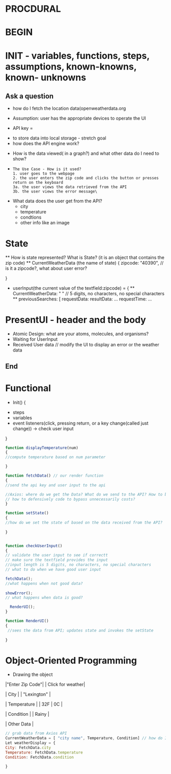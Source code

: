 
# PROCDURAL
# BEGIN

# INIT -  variables, functions, steps, assumptions, known-knowns, known- unknowns
## Ask a question
* how do I fetch the location data(openweatherdata.org
-    Assumption: user has the appropriate devices to operate the UI
* API key =
- to store data into local storage - stretch goal
-   how does the API engine work?
* How is the data viewed( in a graph?) and what other data do I need to show?
*     The Use Case - How is it used?
      1. user goes to the webpage
      2. the user enters the zip code and clicks the button or presses return on the keyboard
      3a. the user views the data retrieved from the API 
      3b. the user views the error message\
* What data does the user get from the API?
    - city
    - temperature
    - condtions
    - other info like an image

# State 
**  How is state represented? What is State? (it is an object that contains the zip code)
** CurrentWeatherData (the name of state) {
zipcode: "40390", // is it a zipcode?, what about user error?

}
* userInput(the current value of the textfield:zipcode) = {
** CurrentWeatherData: " " // 5 digits, no characters, no special characters
**    previousSearches: [
      requestData:
      resultData: ...
      requestTime: ...
      
# PresentUI - header and the body
* Atomic Design: what are your atoms, molecules, and organisms?
* Waiting for UserInput
* Received User data // modify the UI to display an error or the weather data

## End

# Functional
 * Init() {
 - steps 
 - variables
 - event listeners(click, pressing return, or a key change(called just change)) -> check user input
 

}
```javascript
function displayTemperature(num)
{
//compute temperature based on num parameter

}

function fetchData() // our render function
{
//send the api key and user input to the api

//Axios: where do we get the Data? What do we send to the API? How to bypass any potential costs? 
// how to defensively code to bypass unnecessarily costs?
}

function setState()
{
//how do we set the state of based on the data received from the API?
      
}


function checkUserInput() 
{
// validate the user input to see if correctt
// make sure the textfield provides the input
//input length is 5 digits, no characters, no special characters
// what to do when we have good user input

fetchData();
//what happens when not good data?
     
showError();
// what happens when data is good?

  RenderUI();
}

function RenderUI()
{
 //sees the data from API; updates state and invokes the setState     
      
}
```
# Object-Oriented Programming
* Drawing the object

|"Enter Zip Code"|        |  Click for weather|

|        City        |
|    "Lexington"     |

|    Temperature     |
|     32F |   0C     |

|      Condition     |
|      Rainy         |

|     Other Data     |



``` javascript
// grab data from Axios API
CurrentWeatherData = [ "city name", Temperature, Condition] // how do I fetch the data? from the FetchData function? is this State?
Let weatherDisplay = {
City: FetchData.city
Temperature: FetchData.temperature
Condition: FetchData.condition

}
